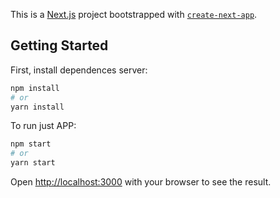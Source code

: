 This is a [Next.js](https://nextjs.org/) project bootstrapped with [`create-next-app`](https://github.com/vercel/next.js/tree/canary/packages/create-next-app).

## Getting Started

First, install dependences server:

```bash
npm install
# or
yarn install
```

To run just APP:

```bash
npm start
# or
yarn start
```

Open [http://localhost:3000](http://localhost:3000) with your browser to see the result.

